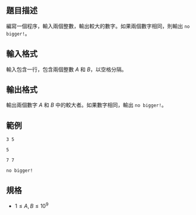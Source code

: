 ## 題目描述
編寫一個程序，輸入兩個整數，輸出較大的數字。如果兩個數字相同，則輸出 `no bigger!`。

## 輸入格式
輸入包含一行，包含兩個整數 $A$ 和 $B$，以空格分隔。

## 輸出格式
輸出兩個數字 $A$ 和 $B$ 中的較大者。如果數字相同，輸出 `no bigger!`。

## 範例

```input1
3 5
```

```output1
5
```

```input2
7 7
```

```output2
no bigger!
```

## 規格

- $1 \leq A, B \leq 10^{9}$
